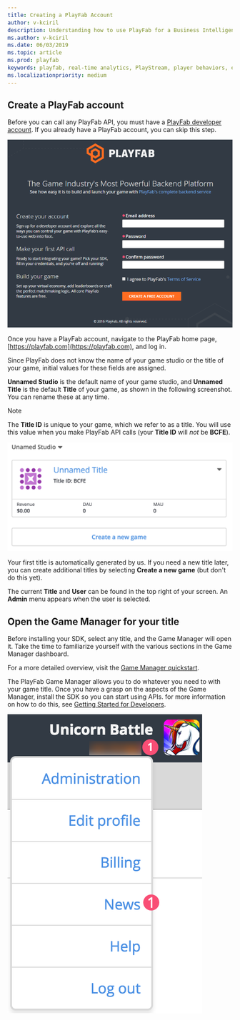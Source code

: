 ```yaml
---
title: Creating a PlayFab Account
author: v-kciril
description: Understanding how to use PlayFab for a Business Intelligence Persona
ms.author: v-kciril
ms.date: 06/03/2019
ms.topic: article
ms.prod: playfab
keywords: playfab, real-time analytics, PlayStream, player behaviors, event archiving, data export, player data, webhooks, analytic reporting, reports
ms.localizationpriority: medium
---
```


## Create a PlayFab account

Before you can call any PlayFab API, you must have a [PlayFab developer account](https://developer.playfab.com/en-us/sign-up). If you already have a PlayFab account, you can skip this step.

![PlayFab - Create your account](images/playfab-create-account.png)

Once you have a PlayFab account, navigate to the PlayFab home page, [https://playfab.com](https://playfab.com), and log in.

Since PlayFab does not know the name of your game studio or the title of your game, initial values for these fields are assigned.

**Unnamed Studio** is the default name of your game studio, and **Unnamed Title** is the default **Title** of your game, as shown in the following screenshot. You can rename these at any time.

> [!NOTE]
> The **Title ID** is unique to your game, which we refer to as a title. You will use this value when you make PlayFab API calls (your **Title ID** will *not* be **BCFE**).

![PlayFab - Create a new game](images/playfab-create-new-game.png)

Your first title is automatically generated by us. If you need a new title later, you can create additional titles by selecting **Create a new game** (but don't do this yet).

The current **Title** and **User** can be found in the top right of your screen. An **Admin** menu appears when the user is selected.

## Open the Game Manager for your title

Before installing your SDK, select any title, and the Game Manager will open it. Take the time to familiarize yourself with the various sections in the Game Manager dashboard.

For a more detailed overview, visit the [Game Manager quickstart](../features/config/gamemanager/quickstart.md).

The PlayFab Game Manager allows you to do whatever you need to with your game title. Once you have a grasp on the aspects of the Game Manager, install the SDK so you can start using APIs. for more information on how to do this, see [Getting Started for Developers](developer.md).

![PlayFab - Unicorn Battle - Admin Menu](images/playfab-unicorn-battle-admin-menu.png)

